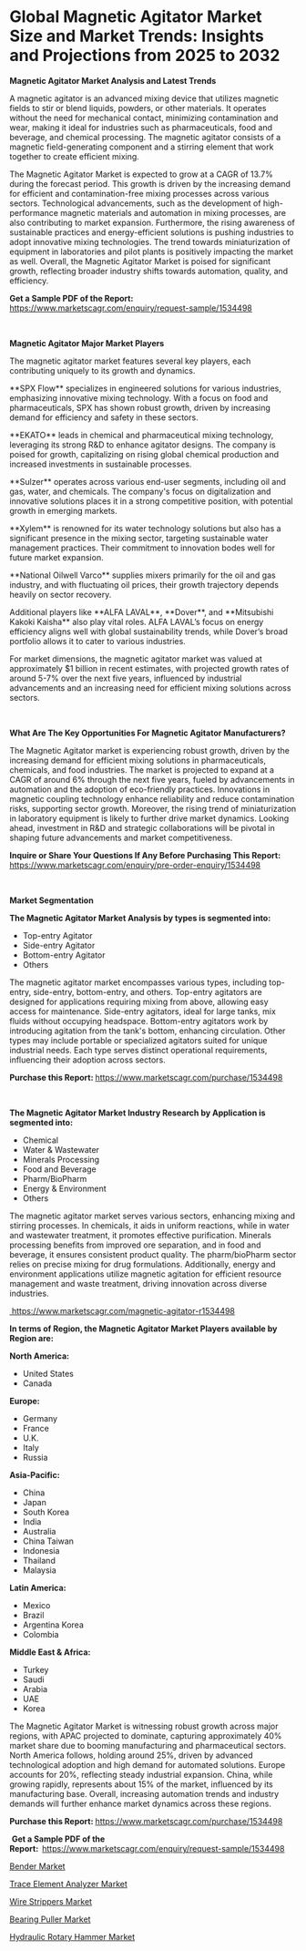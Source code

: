 <p><h1>Global Magnetic Agitator Market Size and Market Trends: Insights and Projections from 2025 to 2032</h1></p><p><strong>Magnetic Agitator Market Analysis and Latest Trends</strong></p>
<p><p>A magnetic agitator is an advanced mixing device that utilizes magnetic fields to stir or blend liquids, powders, or other materials. It operates without the need for mechanical contact, minimizing contamination and wear, making it ideal for industries such as pharmaceuticals, food and beverage, and chemical processing. The magnetic agitator consists of a magnetic field-generating component and a stirring element that work together to create efficient mixing.</p><p>The Magnetic Agitator Market is expected to grow at a CAGR of 13.7% during the forecast period. This growth is driven by the increasing demand for efficient and contamination-free mixing processes across various sectors. Technological advancements, such as the development of high-performance magnetic materials and automation in mixing processes, are also contributing to market expansion. Furthermore, the rising awareness of sustainable practices and energy-efficient solutions is pushing industries to adopt innovative mixing technologies. The trend towards miniaturization of equipment in laboratories and pilot plants is positively impacting the market as well. Overall, the Magnetic Agitator Market is poised for significant growth, reflecting broader industry shifts towards automation, quality, and efficiency.</p></p>
<p><strong>Get a Sample PDF of the Report:&nbsp;</strong> <a href="https://www.marketscagr.com/enquiry/request-sample/1534498?utm_campaign=2115&utm_medium=2&utm_source=Github&utm_content=ia&utm_term=08042025&utm_id=magnetic-agitator">https://www.marketscagr.com/enquiry/request-sample/1534498</a></p>
<p>&nbsp;</p>
<p><strong>Magnetic Agitator Major Market Players</strong></p>
<p><p>The magnetic agitator market features several key players, each contributing uniquely to its growth and dynamics. </p><p>**SPX Flow** specializes in engineered solutions for various industries, emphasizing innovative mixing technology. With a focus on food and pharmaceuticals, SPX has shown robust growth, driven by increasing demand for efficiency and safety in these sectors. </p><p>**EKATO** leads in chemical and pharmaceutical mixing technology, leveraging its strong R&D to enhance agitator designs. The company is poised for growth, capitalizing on rising global chemical production and increased investments in sustainable processes.</p><p>**Sulzer** operates across various end-user segments, including oil and gas, water, and chemicals. The company's focus on digitalization and innovative solutions places it in a strong competitive position, with potential growth in emerging markets.</p><p>**Xylem** is renowned for its water technology solutions but also has a significant presence in the mixing sector, targeting sustainable water management practices. Their commitment to innovation bodes well for future market expansion.</p><p>**National Oilwell Varco** supplies mixers primarily for the oil and gas industry, and with fluctuating oil prices, their growth trajectory depends heavily on sector recovery. </p><p>Additional players like **ALFA LAVAL**, **Dover**, and **Mitsubishi Kakoki Kaisha** also play vital roles. ALFA LAVAL’s focus on energy efficiency aligns well with global sustainability trends, while Dover’s broad portfolio allows it to cater to various industries.</p><p>For market dimensions, the magnetic agitator market was valued at approximately $1 billion in recent estimates, with projected growth rates of around 5-7% over the next five years, influenced by industrial advancements and an increasing need for efficient mixing solutions across sectors.</p></p>
<p>&nbsp;</p>
<p><strong>What Are The Key Opportunities For Magnetic Agitator Manufacturers?</strong></p>
<p><p>The Magnetic Agitator market is experiencing robust growth, driven by the increasing demand for efficient mixing solutions in pharmaceuticals, chemicals, and food industries. The market is projected to expand at a CAGR of around 6% through the next five years, fueled by advancements in automation and the adoption of eco-friendly practices. Innovations in magnetic coupling technology enhance reliability and reduce contamination risks, supporting sector growth. Moreover, the rising trend of miniaturization in laboratory equipment is likely to further drive market dynamics. Looking ahead, investment in R&D and strategic collaborations will be pivotal in shaping future advancements and market competitiveness.</p></p>
<p><strong>Inquire or Share Your Questions If Any Before Purchasing This Report:</strong> <a href="https://www.marketscagr.com/enquiry/pre-order-enquiry/1534498?utm_campaign=2115&utm_medium=2&utm_source=Github&utm_content=ia&utm_term=08042025&utm_id=magnetic-agitator">https://www.marketscagr.com/enquiry/pre-order-enquiry/1534498</a></p>
<p>&nbsp;</p>
<p><strong>Market Segmentation</strong></p>
<p><strong>The Magnetic Agitator Market Analysis by types is segmented into:</strong></p>
<p><ul><li>Top-entry Agitator</li><li>Side-entry Agitator</li><li>Bottom-entry Agitator</li><li>Others</li></ul></p>
<p><p>The magnetic agitator market encompasses various types, including top-entry, side-entry, bottom-entry, and others. Top-entry agitators are designed for applications requiring mixing from above, allowing easy access for maintenance. Side-entry agitators, ideal for large tanks, mix fluids without occupying headspace. Bottom-entry agitators work by introducing agitation from the tank's bottom, enhancing circulation. Other types may include portable or specialized agitators suited for unique industrial needs. Each type serves distinct operational requirements, influencing their adoption across sectors.</p></p>
<p><strong>Purchase this Report:&nbsp;</strong><a href="https://www.marketscagr.com/purchase/1534498?utm_campaign=2115&utm_medium=2&utm_source=Github&utm_content=ia&utm_term=08042025&utm_id=magnetic-agitator">https://www.marketscagr.com/purchase/1534498</a></p>
<p>&nbsp;</p>
<p><strong>The Magnetic Agitator Market Industry Research by Application is segmented into:</strong></p>
<p><ul><li>Chemical</li><li>Water & Wastewater</li><li>Minerals Processing</li><li>Food and Beverage</li><li>Pharm/BioPharm</li><li>Energy & Environment</li><li>Others</li></ul></p>
<p><p>The magnetic agitator market serves various sectors, enhancing mixing and stirring processes. In chemicals, it aids in uniform reactions, while in water and wastewater treatment, it promotes effective purification. Minerals processing benefits from improved ore separation, and in food and beverage, it ensures consistent product quality. The pharm/bioPharm sector relies on precise mixing for drug formulations. Additionally, energy and environment applications utilize magnetic agitation for efficient resource management and waste treatment, driving innovation across diverse industries.</p></p>
<p><a href="https://www.marketscagr.com/magnetic-agitator-r1534498?utm_campaign=2115&utm_medium=2&utm_source=Github&utm_content=ia&utm_term=08042025&utm_id=magnetic-agitator">&nbsp;https://www.marketscagr.com/magnetic-agitator-r1534498</a></p>
<p><strong>In terms of Region, the Magnetic Agitator Market Players available by Region are:</strong></p>
<p>
    <p> <strong> North America: </strong>
        <ul>
            <li>United States</li>
            <li>Canada</li>
        </ul>
        </p> 
    <p> <strong> Europe: </strong>
        <ul>
            <li>Germany</li>
            <li>France</li>
            <li>U.K.</li>
            <li>Italy</li>
            <li>Russia</li>
        </ul>
        </p> 
    <p> <strong> Asia-Pacific: </strong>
        <ul>
            <li>China</li>
            <li>Japan</li>
            <li>South Korea</li>
            <li>India</li>
            <li>Australia</li>
            <li>China Taiwan</li>
            <li>Indonesia</li>
            <li>Thailand</li>
            <li>Malaysia</li>
        </ul>
        </p> 
    <p> <strong> Latin America: </strong>
        <ul>
            <li>Mexico</li>
            <li>Brazil</li>
            <li>Argentina Korea</li>
            <li>Colombia</li>
        </ul>
        </p> 
    <p> <strong> Middle East & Africa: </strong>
        <ul>
            <li>Turkey</li>
            <li>Saudi</li>
            <li>Arabia</li>
            <li>UAE</li>
            <li>Korea</li>
        </ul>
    </p>
    </p>
<p><p>The Magnetic Agitator Market is witnessing robust growth across major regions, with APAC projected to dominate, capturing approximately 40% market share due to booming manufacturing and pharmaceutical sectors. North America follows, holding around 25%, driven by advanced technological adoption and high demand for automated solutions. Europe accounts for 20%, reflecting steady industrial expansion. China, while growing rapidly, represents about 15% of the market, influenced by its manufacturing base. Overall, increasing automation trends and industry demands will further enhance market dynamics across these regions.</p></p>
<p><strong>Purchase this Report: </strong><a href="https://www.marketscagr.com/purchase/1534498?utm_campaign=2115&utm_medium=2&utm_source=Github&utm_content=ia&utm_term=08042025&utm_id=magnetic-agitator">https://www.marketscagr.com/purchase/1534498</a></p>
<p>&nbsp;<strong>Get a Sample PDF of the Report:&nbsp;&nbsp;</strong><a href="https://www.marketscagr.com/enquiry/request-sample/1534498?utm_campaign=2115&utm_medium=2&utm_source=Github&utm_content=ia&utm_term=08042025&utm_id=magnetic-agitator">https://www.marketscagr.com/enquiry/request-sample/1534498</a></p>
<p><strong></strong></p>
<p><p><a href="https://github.com/clemmheisefy/Market-Research-Report-List-1/blob/main/bender-market.md?utm_campaign=2115&utm_medium=2&utm_source=Github&utm_content=ia&utm_term=08042025&utm_id=magnetic-agitator">Bender Market</a></p><p><a href="https://github.com/laverkyllozc/Market-Research-Report-List-1/blob/main/trace-element-analyzer-market.md?utm_campaign=2115&utm_medium=2&utm_source=Github&utm_content=ia&utm_term=08042025&utm_id=magnetic-agitator">Trace Element Analyzer Market</a></p><p><a href="https://github.com/foddekampo/Market-Research-Report-List-1/blob/main/wire-strippers-market.md?utm_campaign=2115&utm_medium=2&utm_source=Github&utm_content=ia&utm_term=08042025&utm_id=magnetic-agitator">Wire Strippers Market</a></p><p><a href="https://github.com/puttslukis59/Market-Research-Report-List-1/blob/main/bearing-puller-market.md?utm_campaign=2115&utm_medium=2&utm_source=Github&utm_content=ia&utm_term=08042025&utm_id=magnetic-agitator">Bearing Puller Market</a></p><p><a href="https://github.com/furnoirons9e/Market-Research-Report-List-1/blob/main/hydraulic-rotary-hammer-market.md?utm_campaign=2115&utm_medium=2&utm_source=Github&utm_content=ia&utm_term=08042025&utm_id=magnetic-agitator">Hydraulic Rotary Hammer Market</a></p></p>